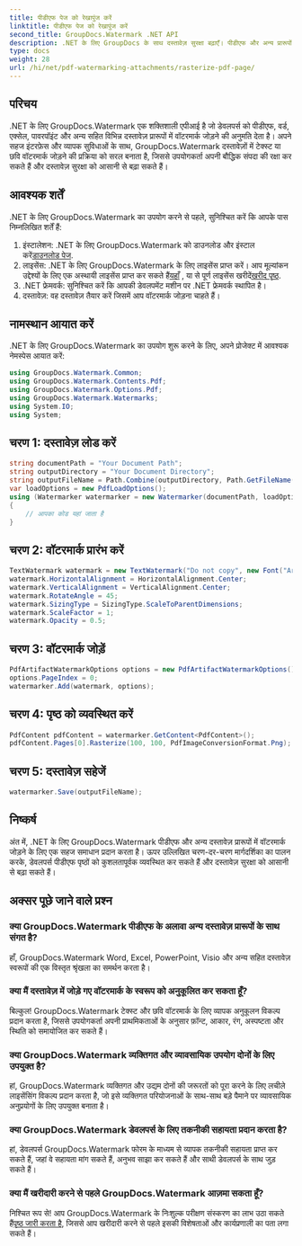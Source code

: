 ```yaml
---
title: पीडीएफ पेज को रेखापुंज करें
linktitle: पीडीएफ पेज को रेखापुंज करें
second_title: GroupDocs.Watermark .NET API
description: .NET के लिए GroupDocs के साथ दस्तावेज़ सुरक्षा बढ़ाएँ। पीडीएफ और अन्य प्रारूपों में निर्बाध रूप से वॉटरमार्क जोड़ें।
type: docs
weight: 28
url: /hi/net/pdf-watermarking-attachments/rasterize-pdf-page/
---
```

## परिचय
.NET के लिए GroupDocs.Watermark एक शक्तिशाली एपीआई है जो डेवलपर्स को पीडीएफ, वर्ड, एक्सेल, पावरपॉइंट और अन्य सहित विभिन्न दस्तावेज़ प्रारूपों में वॉटरमार्क जोड़ने की अनुमति देता है। अपने सहज इंटरफ़ेस और व्यापक सुविधाओं के साथ, GroupDocs.Watermark दस्तावेज़ों में टेक्स्ट या छवि वॉटरमार्क जोड़ने की प्रक्रिया को सरल बनाता है, जिससे उपयोगकर्ता अपनी बौद्धिक संपदा की रक्षा कर सकते हैं और दस्तावेज़ सुरक्षा को आसानी से बढ़ा सकते हैं।
## आवश्यक शर्तें
.NET के लिए GroupDocs.Watermark का उपयोग करने से पहले, सुनिश्चित करें कि आपके पास निम्नलिखित शर्तें हैं:
1. इंस्टालेशन: .NET के लिए GroupDocs.Watermark को डाउनलोड और इंस्टाल करें[डाउनलोड पेज](https://releases.groupdocs.com/Watermark/net/).
2.  लाइसेंस: .NET के लिए GroupDocs.Watermark के लिए लाइसेंस प्राप्त करें। आप मूल्यांकन उद्देश्यों के लिए एक अस्थायी लाइसेंस प्राप्त कर सकते हैं[यहाँ](https://purchase.groupdocs.com/temporary-license/) , या से पूर्ण लाइसेंस खरीदें[खरीद पृष्ठ](https://purchase.groupdocs.com/buy).
3. .NET फ्रेमवर्क: सुनिश्चित करें कि आपकी डेवलपमेंट मशीन पर .NET फ्रेमवर्क स्थापित है।
4. दस्तावेज़: वह दस्तावेज़ तैयार करें जिसमें आप वॉटरमार्क जोड़ना चाहते हैं।

## नामस्थान आयात करें
.NET के लिए GroupDocs.Watermark का उपयोग शुरू करने के लिए, अपने प्रोजेक्ट में आवश्यक नेमस्पेस आयात करें:
```csharp
using GroupDocs.Watermark.Common;
using GroupDocs.Watermark.Contents.Pdf;
using GroupDocs.Watermark.Options.Pdf;
using GroupDocs.Watermark.Watermarks;
using System.IO;
using System;
```
## चरण 1: दस्तावेज़ लोड करें
```csharp
string documentPath = "Your Document Path";
string outputDirectory = "Your Document Directory";
string outputFileName = Path.Combine(outputDirectory, Path.GetFileName(documentPath));
var loadOptions = new PdfLoadOptions();
using (Watermarker watermarker = new Watermarker(documentPath, loadOptions))
{
    // आपका कोड यहां जाता है
}
```
## चरण 2: वॉटरमार्क प्रारंभ करें
```csharp
TextWatermark watermark = new TextWatermark("Do not copy", new Font("Arial", 8));
watermark.HorizontalAlignment = HorizontalAlignment.Center;
watermark.VerticalAlignment = VerticalAlignment.Center;
watermark.RotateAngle = 45;
watermark.SizingType = SizingType.ScaleToParentDimensions;
watermark.ScaleFactor = 1;
watermark.Opacity = 0.5;
```
## चरण 3: वॉटरमार्क जोड़ें
```csharp
PdfArtifactWatermarkOptions options = new PdfArtifactWatermarkOptions();
options.PageIndex = 0;
watermarker.Add(watermark, options);
```
## चरण 4: पृष्ठ को व्यवस्थित करें
```csharp
PdfContent pdfContent = watermarker.GetContent<PdfContent>();
pdfContent.Pages[0].Rasterize(100, 100, PdfImageConversionFormat.Png);
```
## चरण 5: दस्तावेज़ सहेजें
```csharp
watermarker.Save(outputFileName);
```

## निष्कर्ष
अंत में, .NET के लिए GroupDocs.Watermark पीडीएफ और अन्य दस्तावेज़ प्रारूपों में वॉटरमार्क जोड़ने के लिए एक सहज समाधान प्रदान करता है। ऊपर उल्लिखित चरण-दर-चरण मार्गदर्शिका का पालन करके, डेवलपर्स पीडीएफ पृष्ठों को कुशलतापूर्वक व्यवस्थित कर सकते हैं और दस्तावेज़ सुरक्षा को आसानी से बढ़ा सकते हैं।
## अक्सर पूछे जाने वाले प्रश्न
### क्या GroupDocs.Watermark पीडीएफ के अलावा अन्य दस्तावेज़ प्रारूपों के साथ संगत है?
हाँ, GroupDocs.Watermark Word, Excel, PowerPoint, Visio और अन्य सहित दस्तावेज़ स्वरूपों की एक विस्तृत श्रृंखला का समर्थन करता है।
### क्या मैं दस्तावेज़ में जोड़े गए वॉटरमार्क के स्वरूप को अनुकूलित कर सकता हूँ?
बिल्कुल! GroupDocs.Watermark टेक्स्ट और छवि वॉटरमार्क के लिए व्यापक अनुकूलन विकल्प प्रदान करता है, जिससे उपयोगकर्ता अपनी प्राथमिकताओं के अनुसार फ़ॉन्ट, आकार, रंग, अस्पष्टता और स्थिति को समायोजित कर सकते हैं।
### क्या GroupDocs.Watermark व्यक्तिगत और व्यावसायिक उपयोग दोनों के लिए उपयुक्त है?
हां, GroupDocs.Watermark व्यक्तिगत और उद्यम दोनों की जरूरतों को पूरा करने के लिए लचीले लाइसेंसिंग विकल्प प्रदान करता है, जो इसे व्यक्तिगत परियोजनाओं के साथ-साथ बड़े पैमाने पर व्यावसायिक अनुप्रयोगों के लिए उपयुक्त बनाता है।
### क्या GroupDocs.Watermark डेवलपर्स के लिए तकनीकी सहायता प्रदान करता है?
हां, डेवलपर्स GroupDocs.Watermark फोरम के माध्यम से व्यापक तकनीकी सहायता प्राप्त कर सकते हैं, जहां वे सहायता मांग सकते हैं, अनुभव साझा कर सकते हैं और साथी डेवलपर्स के साथ जुड़ सकते हैं।
### क्या मैं खरीदारी करने से पहले GroupDocs.Watermark आज़मा सकता हूँ?
निश्चित रूप से! आप GroupDocs.Watermark के निःशुल्क परीक्षण संस्करण का लाभ उठा सकते हैं[पृष्ठ जारी करता है](https://releases.groupdocs.com/), जिससे आप खरीदारी करने से पहले इसकी विशेषताओं और कार्यप्रणाली का पता लगा सकते हैं।
